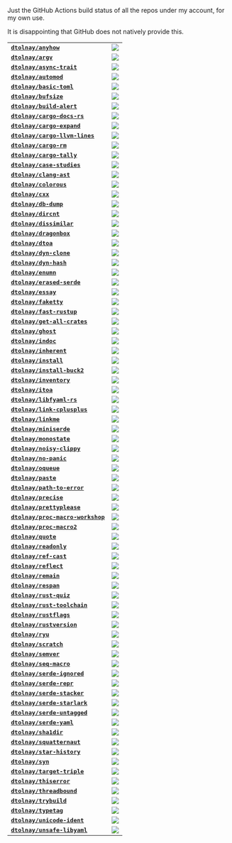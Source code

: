 Just the GitHub Actions build status of all the repos under my account, for my
own use.

It is disappointing that GitHub does not natively provide this.

<table>
<tr>
  <td><kbd><b><a href="https://github.com/dtolnay/anyhow">dtolnay/anyhow</a></b></kbd></td>
  <td><a href="https://github.com/dtolnay/anyhow/actions?query=branch%3Amaster"><img src="https://img.shields.io/github/actions/workflow/status/dtolnay/anyhow/ci.yml?branch=master&style=for-the-badge"></a></td>
</tr>
<tr>
  <td><kbd><b><a href="https://github.com/dtolnay/argv">dtolnay/argv</a></b></kbd></td>
  <td><a href="https://github.com/dtolnay/argv/actions?query=branch%3Amaster"><img src="https://img.shields.io/github/actions/workflow/status/dtolnay/argv/ci.yml?branch=master&style=for-the-badge"></a></td>
</tr>
<tr>
  <td><kbd><b><a href="https://github.com/dtolnay/async-trait">dtolnay/async-trait</a></b></kbd></td>
  <td><a href="https://github.com/dtolnay/async-trait/actions?query=branch%3Amaster"><img src="https://img.shields.io/github/actions/workflow/status/dtolnay/async-trait/ci.yml?branch=master&style=for-the-badge"></a></td>
</tr>
<tr>
  <td><kbd><b><a href="https://github.com/dtolnay/automod">dtolnay/automod</a></b></kbd></td>
  <td><a href="https://github.com/dtolnay/automod/actions?query=branch%3Amaster"><img src="https://img.shields.io/github/actions/workflow/status/dtolnay/automod/ci.yml?branch=master&style=for-the-badge"></a></td>
</tr>
<tr>
  <td><kbd><b><a href="https://github.com/dtolnay/basic-toml">dtolnay/basic-toml</a></b></kbd></td>
  <td><a href="https://github.com/dtolnay/basic-toml/actions?query=branch%3Amaster"><img src="https://img.shields.io/github/actions/workflow/status/dtolnay/basic-toml/ci.yml?branch=master&style=for-the-badge"></a></td>
</tr>
<tr>
  <td><kbd><b><a href="https://github.com/dtolnay/bufsize">dtolnay/bufsize</a></b></kbd></td>
  <td><a href="https://github.com/dtolnay/bufsize/actions?query=branch%3Amaster"><img src="https://img.shields.io/github/actions/workflow/status/dtolnay/bufsize/ci.yml?branch=master&style=for-the-badge"></a></td>
</tr>
<tr>
  <td><kbd><b><a href="https://github.com/dtolnay/build-alert">dtolnay/build-alert</a></b></kbd></td>
  <td><a href="https://github.com/dtolnay/build-alert/actions?query=branch%3Amaster"><img src="https://img.shields.io/github/actions/workflow/status/dtolnay/build-alert/ci.yml?branch=master&style=for-the-badge"></a></td>
</tr>
<tr>
  <td><kbd><b><a href="https://github.com/dtolnay/cargo-docs-rs">dtolnay/cargo-docs-rs</a></b></kbd></td>
  <td><a href="https://github.com/dtolnay/cargo-docs-rs/actions?query=branch%3Amaster"><img src="https://img.shields.io/github/actions/workflow/status/dtolnay/cargo-docs-rs/ci.yml?branch=master&style=for-the-badge"></a></td>
</tr>
<tr>
  <td><kbd><b><a href="https://github.com/dtolnay/cargo-expand">dtolnay/cargo-expand</a></b></kbd></td>
  <td><a href="https://github.com/dtolnay/cargo-expand/actions?query=branch%3Amaster"><img src="https://img.shields.io/github/actions/workflow/status/dtolnay/cargo-expand/ci.yml?branch=master&style=for-the-badge"></a></td>
</tr>
<tr>
  <td><kbd><b><a href="https://github.com/dtolnay/cargo-llvm-lines">dtolnay/cargo-llvm-lines</a></b></kbd></td>
  <td><a href="https://github.com/dtolnay/cargo-llvm-lines/actions?query=branch%3Amaster"><img src="https://img.shields.io/github/actions/workflow/status/dtolnay/cargo-llvm-lines/ci.yml?branch=master&style=for-the-badge"></a></td>
</tr>
<tr>
  <td><kbd><b><a href="https://github.com/dtolnay/cargo-rm">dtolnay/cargo-rm</a></b></kbd></td>
  <td><a href="https://github.com/dtolnay/cargo-rm/actions?query=branch%3Amaster"><img src="https://img.shields.io/github/actions/workflow/status/dtolnay/cargo-rm/ci.yml?branch=master&style=for-the-badge"></a></td>
</tr>
<tr>
  <td><kbd><b><a href="https://github.com/dtolnay/cargo-tally">dtolnay/cargo-tally</a></b></kbd></td>
  <td><a href="https://github.com/dtolnay/cargo-tally/actions?query=branch%3Amaster"><img src="https://img.shields.io/github/actions/workflow/status/dtolnay/cargo-tally/ci.yml?branch=master&style=for-the-badge"></a></td>
</tr>
<tr>
  <td><kbd><b><a href="https://github.com/dtolnay/case-studies">dtolnay/case-studies</a></b></kbd></td>
  <td><a href="https://github.com/dtolnay/case-studies/actions?query=branch%3Amaster"><img src="https://img.shields.io/github/actions/workflow/status/dtolnay/case-studies/ci.yml?branch=master&style=for-the-badge"></a></td>
</tr>
<tr>
  <td><kbd><b><a href="https://github.com/dtolnay/clang-ast">dtolnay/clang-ast</a></b></kbd></td>
  <td><a href="https://github.com/dtolnay/clang-ast/actions?query=branch%3Amaster"><img src="https://img.shields.io/github/actions/workflow/status/dtolnay/clang-ast/ci.yml?branch=master&style=for-the-badge"></a></td>
</tr>
<tr>
  <td><kbd><b><a href="https://github.com/dtolnay/colorous">dtolnay/colorous</a></b></kbd></td>
  <td><a href="https://github.com/dtolnay/colorous/actions?query=branch%3Amaster"><img src="https://img.shields.io/github/actions/workflow/status/dtolnay/colorous/ci.yml?branch=master&style=for-the-badge"></a></td>
</tr>
<tr>
  <td><kbd><b><a href="https://github.com/dtolnay/cxx">dtolnay/cxx</a></b></kbd></td>
  <td><a href="https://github.com/dtolnay/cxx/actions?query=branch%3Amaster"><img src="https://img.shields.io/github/actions/workflow/status/dtolnay/cxx/ci.yml?branch=master&style=for-the-badge"></a></td>
</tr>
<tr>
  <td><kbd><b><a href="https://github.com/dtolnay/db-dump">dtolnay/db-dump</a></b></kbd></td>
  <td><a href="https://github.com/dtolnay/db-dump/actions?query=branch%3Amaster"><img src="https://img.shields.io/github/actions/workflow/status/dtolnay/db-dump/ci.yml?branch=master&style=for-the-badge"></a></td>
</tr>
<tr>
  <td><kbd><b><a href="https://github.com/dtolnay/dircnt">dtolnay/dircnt</a></b></kbd></td>
  <td><a href="https://github.com/dtolnay/dircnt/actions?query=branch%3Amaster"><img src="https://img.shields.io/github/actions/workflow/status/dtolnay/dircnt/ci.yml?branch=master&style=for-the-badge"></a></td>
</tr>
<tr>
  <td><kbd><b><a href="https://github.com/dtolnay/dissimilar">dtolnay/dissimilar</a></b></kbd></td>
  <td><a href="https://github.com/dtolnay/dissimilar/actions?query=branch%3Amaster"><img src="https://img.shields.io/github/actions/workflow/status/dtolnay/dissimilar/ci.yml?branch=master&style=for-the-badge"></a></td>
</tr>
<tr>
  <td><kbd><b><a href="https://github.com/dtolnay/dragonbox">dtolnay/dragonbox</a></b></kbd></td>
  <td><a href="https://github.com/dtolnay/dragonbox/actions?query=branch%3Amaster"><img src="https://img.shields.io/github/actions/workflow/status/dtolnay/dragonbox/ci.yml?branch=master&style=for-the-badge"></a></td>
</tr>
<tr>
  <td><kbd><b><a href="https://github.com/dtolnay/dtoa">dtolnay/dtoa</a></b></kbd></td>
  <td><a href="https://github.com/dtolnay/dtoa/actions?query=branch%3Amaster"><img src="https://img.shields.io/github/actions/workflow/status/dtolnay/dtoa/ci.yml?branch=master&style=for-the-badge"></a></td>
</tr>
<tr>
  <td><kbd><b><a href="https://github.com/dtolnay/dyn-clone">dtolnay/dyn-clone</a></b></kbd></td>
  <td><a href="https://github.com/dtolnay/dyn-clone/actions?query=branch%3Amaster"><img src="https://img.shields.io/github/actions/workflow/status/dtolnay/dyn-clone/ci.yml?branch=master&style=for-the-badge"></a></td>
</tr>
<tr>
  <td><kbd><b><a href="https://github.com/dtolnay/dyn-hash">dtolnay/dyn-hash</a></b></kbd></td>
  <td><a href="https://github.com/dtolnay/dyn-hash/actions?query=branch%3Amaster"><img src="https://img.shields.io/github/actions/workflow/status/dtolnay/dyn-hash/ci.yml?branch=master&style=for-the-badge"></a></td>
</tr>
<tr>
  <td><kbd><b><a href="https://github.com/dtolnay/enumn">dtolnay/enumn</a></b></kbd></td>
  <td><a href="https://github.com/dtolnay/enumn/actions?query=branch%3Amaster"><img src="https://img.shields.io/github/actions/workflow/status/dtolnay/enumn/ci.yml?branch=master&style=for-the-badge"></a></td>
</tr>
<tr>
  <td><kbd><b><a href="https://github.com/dtolnay/erased-serde">dtolnay/erased-serde</a></b></kbd></td>
  <td><a href="https://github.com/dtolnay/erased-serde/actions?query=branch%3Amaster"><img src="https://img.shields.io/github/actions/workflow/status/dtolnay/erased-serde/ci.yml?branch=master&style=for-the-badge"></a></td>
</tr>
<tr>
  <td><kbd><b><a href="https://github.com/dtolnay/essay">dtolnay/essay</a></b></kbd></td>
  <td><a href="https://github.com/dtolnay/essay/actions?query=branch%3Amaster"><img src="https://img.shields.io/github/actions/workflow/status/dtolnay/essay/ci.yml?branch=master&style=for-the-badge"></a></td>
</tr>
<tr>
  <td><kbd><b><a href="https://github.com/dtolnay/faketty">dtolnay/faketty</a></b></kbd></td>
  <td><a href="https://github.com/dtolnay/faketty/actions?query=branch%3Amaster"><img src="https://img.shields.io/github/actions/workflow/status/dtolnay/faketty/ci.yml?branch=master&style=for-the-badge"></a></td>
</tr>
<tr>
  <td><kbd><b><a href="https://github.com/dtolnay/fast-rustup">dtolnay/fast-rustup</a></b></kbd></td>
  <td><a href="https://github.com/dtolnay/fast-rustup/actions?query=branch%3Amaster"><img src="https://img.shields.io/github/actions/workflow/status/dtolnay/fast-rustup/ci.yml?branch=master&style=for-the-badge"></a></td>
</tr>
<tr>
  <td><kbd><b><a href="https://github.com/dtolnay/get-all-crates">dtolnay/get-all-crates</a></b></kbd></td>
  <td><a href="https://github.com/dtolnay/get-all-crates/actions?query=branch%3Amaster"><img src="https://img.shields.io/github/actions/workflow/status/dtolnay/get-all-crates/ci.yml?branch=master&style=for-the-badge"></a></td>
</tr>
<tr>
  <td><kbd><b><a href="https://github.com/dtolnay/ghost">dtolnay/ghost</a></b></kbd></td>
  <td><a href="https://github.com/dtolnay/ghost/actions?query=branch%3Amaster"><img src="https://img.shields.io/github/actions/workflow/status/dtolnay/ghost/ci.yml?branch=master&style=for-the-badge"></a></td>
</tr>
<tr>
  <td><kbd><b><a href="https://github.com/dtolnay/indoc">dtolnay/indoc</a></b></kbd></td>
  <td><a href="https://github.com/dtolnay/indoc/actions?query=branch%3Amaster"><img src="https://img.shields.io/github/actions/workflow/status/dtolnay/indoc/ci.yml?branch=master&style=for-the-badge"></a></td>
</tr>
<tr>
  <td><kbd><b><a href="https://github.com/dtolnay/inherent">dtolnay/inherent</a></b></kbd></td>
  <td><a href="https://github.com/dtolnay/inherent/actions?query=branch%3Amaster"><img src="https://img.shields.io/github/actions/workflow/status/dtolnay/inherent/ci.yml?branch=master&style=for-the-badge"></a></td>
</tr>
<tr>
  <td><kbd><b><a href="https://github.com/dtolnay/install">dtolnay/install</a></b></kbd></td>
  <td><a href="https://github.com/dtolnay/install/actions?query=branch%3Amaster"><img src="https://img.shields.io/github/actions/workflow/status/dtolnay/install/ci.yml?branch=master&style=for-the-badge"></a></td>
</tr>
<tr>
  <td><kbd><b><a href="https://github.com/dtolnay/install-buck2">dtolnay/install-buck2</a></b></kbd></td>
  <td><a href="https://github.com/dtolnay/install-buck2/actions?query=branch%3Alatest"><img src="https://img.shields.io/github/actions/workflow/status/dtolnay/install-buck2/ci.yml?branch=latest&style=for-the-badge"></a></td>
</tr>
<tr>
  <td><kbd><b><a href="https://github.com/dtolnay/inventory">dtolnay/inventory</a></b></kbd></td>
  <td><a href="https://github.com/dtolnay/inventory/actions?query=branch%3Amaster"><img src="https://img.shields.io/github/actions/workflow/status/dtolnay/inventory/ci.yml?branch=master&style=for-the-badge"></a></td>
</tr>
<tr>
  <td><kbd><b><a href="https://github.com/dtolnay/itoa">dtolnay/itoa</a></b></kbd></td>
  <td><a href="https://github.com/dtolnay/itoa/actions?query=branch%3Amaster"><img src="https://img.shields.io/github/actions/workflow/status/dtolnay/itoa/ci.yml?branch=master&style=for-the-badge"></a></td>
</tr>
<tr>
  <td><kbd><b><a href="https://github.com/dtolnay/libfyaml-rs">dtolnay/libfyaml-rs</a></b></kbd></td>
  <td><a href="https://github.com/dtolnay/libfyaml-rs/actions?query=branch%3Amaster"><img src="https://img.shields.io/github/actions/workflow/status/dtolnay/libfyaml-rs/ci.yml?branch=master&style=for-the-badge"></a></td>
</tr>
<tr>
  <td><kbd><b><a href="https://github.com/dtolnay/link-cplusplus">dtolnay/link-cplusplus</a></b></kbd></td>
  <td><a href="https://github.com/dtolnay/link-cplusplus/actions?query=branch%3Amaster"><img src="https://img.shields.io/github/actions/workflow/status/dtolnay/link-cplusplus/ci.yml?branch=master&style=for-the-badge"></a></td>
</tr>
<tr>
  <td><kbd><b><a href="https://github.com/dtolnay/linkme">dtolnay/linkme</a></b></kbd></td>
  <td><a href="https://github.com/dtolnay/linkme/actions?query=branch%3Amaster"><img src="https://img.shields.io/github/actions/workflow/status/dtolnay/linkme/ci.yml?branch=master&style=for-the-badge"></a></td>
</tr>
<tr>
  <td><kbd><b><a href="https://github.com/dtolnay/miniserde">dtolnay/miniserde</a></b></kbd></td>
  <td><a href="https://github.com/dtolnay/miniserde/actions?query=branch%3Amaster"><img src="https://img.shields.io/github/actions/workflow/status/dtolnay/miniserde/ci.yml?branch=master&style=for-the-badge"></a></td>
</tr>
<tr>
  <td><kbd><b><a href="https://github.com/dtolnay/monostate">dtolnay/monostate</a></b></kbd></td>
  <td><a href="https://github.com/dtolnay/monostate/actions?query=branch%3Amaster"><img src="https://img.shields.io/github/actions/workflow/status/dtolnay/monostate/ci.yml?branch=master&style=for-the-badge"></a></td>
</tr>
<tr>
  <td><kbd><b><a href="https://github.com/dtolnay/noisy-clippy">dtolnay/noisy-clippy</a></b></kbd></td>
  <td><a href="https://github.com/dtolnay/noisy-clippy/actions?query=branch%3Amaster"><img src="https://img.shields.io/github/actions/workflow/status/dtolnay/noisy-clippy/ci.yml?branch=master&style=for-the-badge"></a></td>
</tr>
<tr>
  <td><kbd><b><a href="https://github.com/dtolnay/no-panic">dtolnay/no-panic</a></b></kbd></td>
  <td><a href="https://github.com/dtolnay/no-panic/actions?query=branch%3Amaster"><img src="https://img.shields.io/github/actions/workflow/status/dtolnay/no-panic/ci.yml?branch=master&style=for-the-badge"></a></td>
</tr>
<tr>
  <td><kbd><b><a href="https://github.com/dtolnay/oqueue">dtolnay/oqueue</a></b></kbd></td>
  <td><a href="https://github.com/dtolnay/oqueue/actions?query=branch%3Amaster"><img src="https://img.shields.io/github/actions/workflow/status/dtolnay/oqueue/ci.yml?branch=master&style=for-the-badge"></a></td>
</tr>
<tr>
  <td><kbd><b><a href="https://github.com/dtolnay/paste">dtolnay/paste</a></b></kbd></td>
  <td><a href="https://github.com/dtolnay/paste/actions?query=branch%3Amaster"><img src="https://img.shields.io/github/actions/workflow/status/dtolnay/paste/ci.yml?branch=master&style=for-the-badge"></a></td>
</tr>
<tr>
  <td><kbd><b><a href="https://github.com/dtolnay/path-to-error">dtolnay/path-to-error</a></b></kbd></td>
  <td><a href="https://github.com/dtolnay/path-to-error/actions?query=branch%3Amaster"><img src="https://img.shields.io/github/actions/workflow/status/dtolnay/path-to-error/ci.yml?branch=master&style=for-the-badge"></a></td>
</tr>
<tr>
  <td><kbd><b><a href="https://github.com/dtolnay/precise">dtolnay/precise</a></b></kbd></td>
  <td><a href="https://github.com/dtolnay/precise/actions?query=branch%3Amaster"><img src="https://img.shields.io/github/actions/workflow/status/dtolnay/precise/ci.yml?branch=master&style=for-the-badge"></a></td>
</tr>
<tr>
  <td><kbd><b><a href="https://github.com/dtolnay/prettyplease">dtolnay/prettyplease</a></b></kbd></td>
  <td><a href="https://github.com/dtolnay/prettyplease/actions?query=branch%3Amaster"><img src="https://img.shields.io/github/actions/workflow/status/dtolnay/prettyplease/ci.yml?branch=master&style=for-the-badge"></a></td>
</tr>
<tr>
  <td><kbd><b><a href="https://github.com/dtolnay/proc-macro-workshop">dtolnay/proc-macro-workshop</a></b></kbd></td>
  <td><a href="https://github.com/dtolnay/proc-macro-workshop/actions?query=branch%3Amaster"><img src="https://img.shields.io/github/actions/workflow/status/dtolnay/proc-macro-workshop/ci.yml?branch=master&style=for-the-badge"></a></td>
</tr>
<tr>
  <td><kbd><b><a href="https://github.com/dtolnay/proc-macro2">dtolnay/proc-macro2</a></b></kbd></td>
  <td><a href="https://github.com/dtolnay/proc-macro2/actions?query=branch%3Amaster"><img src="https://img.shields.io/github/actions/workflow/status/dtolnay/proc-macro2/ci.yml?branch=master&style=for-the-badge"></a></td>
</tr>
<tr>
  <td><kbd><b><a href="https://github.com/dtolnay/quote">dtolnay/quote</a></b></kbd></td>
  <td><a href="https://github.com/dtolnay/quote/actions?query=branch%3Amaster"><img src="https://img.shields.io/github/actions/workflow/status/dtolnay/quote/ci.yml?branch=master&style=for-the-badge"></a></td>
</tr>
<tr>
  <td><kbd><b><a href="https://github.com/dtolnay/readonly">dtolnay/readonly</a></b></kbd></td>
  <td><a href="https://github.com/dtolnay/readonly/actions?query=branch%3Amaster"><img src="https://img.shields.io/github/actions/workflow/status/dtolnay/readonly/ci.yml?branch=master&style=for-the-badge"></a></td>
</tr>
<tr>
  <td><kbd><b><a href="https://github.com/dtolnay/ref-cast">dtolnay/ref-cast</a></b></kbd></td>
  <td><a href="https://github.com/dtolnay/ref-cast/actions?query=branch%3Amaster"><img src="https://img.shields.io/github/actions/workflow/status/dtolnay/ref-cast/ci.yml?branch=master&style=for-the-badge"></a></td>
</tr>
<tr>
  <td><kbd><b><a href="https://github.com/dtolnay/reflect">dtolnay/reflect</a></b></kbd></td>
  <td><a href="https://github.com/dtolnay/reflect/actions?query=branch%3Amaster"><img src="https://img.shields.io/github/actions/workflow/status/dtolnay/reflect/ci.yml?branch=master&style=for-the-badge"></a></td>
</tr>
<tr>
  <td><kbd><b><a href="https://github.com/dtolnay/remain">dtolnay/remain</a></b></kbd></td>
  <td><a href="https://github.com/dtolnay/remain/actions?query=branch%3Amaster"><img src="https://img.shields.io/github/actions/workflow/status/dtolnay/remain/ci.yml?branch=master&style=for-the-badge"></a></td>
</tr>
<tr>
  <td><kbd><b><a href="https://github.com/dtolnay/respan">dtolnay/respan</a></b></kbd></td>
  <td><a href="https://github.com/dtolnay/respan/actions?query=branch%3Amaster"><img src="https://img.shields.io/github/actions/workflow/status/dtolnay/respan/ci.yml?branch=master&style=for-the-badge"></a></td>
</tr>
<tr>
  <td><kbd><b><a href="https://github.com/dtolnay/rust-quiz">dtolnay/rust-quiz</a></b></kbd></td>
  <td><a href="https://github.com/dtolnay/rust-quiz/actions?query=branch%3Amaster"><img src="https://img.shields.io/github/actions/workflow/status/dtolnay/rust-quiz/ci.yml?branch=master&style=for-the-badge"></a></td>
</tr>
<tr>
  <td><kbd><b><a href="https://github.com/dtolnay/rust-toolchain">dtolnay/rust-toolchain</a></b></kbd></td>
  <td><a href="https://github.com/dtolnay/rust-toolchain/actions?query=branch%3Amaster"><img src="https://img.shields.io/github/actions/workflow/status/dtolnay/rust-toolchain/ci.yml?branch=master&style=for-the-badge"></a></td>
</tr>
<tr>
  <td><kbd><b><a href="https://github.com/dtolnay/rustflags">dtolnay/rustflags</a></b></kbd></td>
  <td><a href="https://github.com/dtolnay/rustflags/actions?query=branch%3Amaster"><img src="https://img.shields.io/github/actions/workflow/status/dtolnay/rustflags/ci.yml?branch=master&style=for-the-badge"></a></td>
</tr>
<tr>
  <td><kbd><b><a href="https://github.com/dtolnay/rustversion">dtolnay/rustversion</a></b></kbd></td>
  <td><a href="https://github.com/dtolnay/rustversion/actions?query=branch%3Amaster"><img src="https://img.shields.io/github/actions/workflow/status/dtolnay/rustversion/ci.yml?branch=master&style=for-the-badge"></a></td>
</tr>
<tr>
  <td><kbd><b><a href="https://github.com/dtolnay/ryu">dtolnay/ryu</a></b></kbd></td>
  <td><a href="https://github.com/dtolnay/ryu/actions?query=branch%3Amaster"><img src="https://img.shields.io/github/actions/workflow/status/dtolnay/ryu/ci.yml?branch=master&style=for-the-badge"></a></td>
</tr>
<tr>
  <td><kbd><b><a href="https://github.com/dtolnay/scratch">dtolnay/scratch</a></b></kbd></td>
  <td><a href="https://github.com/dtolnay/scratch/actions?query=branch%3Amaster"><img src="https://img.shields.io/github/actions/workflow/status/dtolnay/scratch/ci.yml?branch=master&style=for-the-badge"></a></td>
</tr>
<tr>
  <td><kbd><b><a href="https://github.com/dtolnay/semver">dtolnay/semver</a></b></kbd></td>
  <td><a href="https://github.com/dtolnay/semver/actions?query=branch%3Amaster"><img src="https://img.shields.io/github/actions/workflow/status/dtolnay/semver/ci.yml?branch=master&style=for-the-badge"></a></td>
</tr>
<tr>
  <td><kbd><b><a href="https://github.com/dtolnay/seq-macro">dtolnay/seq-macro</a></b></kbd></td>
  <td><a href="https://github.com/dtolnay/seq-macro/actions?query=branch%3Amaster"><img src="https://img.shields.io/github/actions/workflow/status/dtolnay/seq-macro/ci.yml?branch=master&style=for-the-badge"></a></td>
</tr>
<tr>
  <td><kbd><b><a href="https://github.com/dtolnay/serde-ignored">dtolnay/serde-ignored</a></b></kbd></td>
  <td><a href="https://github.com/dtolnay/serde-ignored/actions?query=branch%3Amaster"><img src="https://img.shields.io/github/actions/workflow/status/dtolnay/serde-ignored/ci.yml?branch=master&style=for-the-badge"></a></td>
</tr>
<tr>
  <td><kbd><b><a href="https://github.com/dtolnay/serde-repr">dtolnay/serde-repr</a></b></kbd></td>
  <td><a href="https://github.com/dtolnay/serde-repr/actions?query=branch%3Amaster"><img src="https://img.shields.io/github/actions/workflow/status/dtolnay/serde-repr/ci.yml?branch=master&style=for-the-badge"></a></td>
</tr>
<tr>
  <td><kbd><b><a href="https://github.com/dtolnay/serde-stacker">dtolnay/serde-stacker</a></b></kbd></td>
  <td><a href="https://github.com/dtolnay/serde-stacker/actions?query=branch%3Amaster"><img src="https://img.shields.io/github/actions/workflow/status/dtolnay/serde-stacker/ci.yml?branch=master&style=for-the-badge"></a></td>
</tr>
<tr>
  <td><kbd><b><a href="https://github.com/dtolnay/serde-starlark">dtolnay/serde-starlark</a></b></kbd></td>
  <td><a href="https://github.com/dtolnay/serde-starlark/actions?query=branch%3Amaster"><img src="https://img.shields.io/github/actions/workflow/status/dtolnay/serde-starlark/ci.yml?branch=master&style=for-the-badge"></a></td>
</tr>
<tr>
  <td><kbd><b><a href="https://github.com/dtolnay/serde-untagged">dtolnay/serde-untagged</a></b></kbd></td>
  <td><a href="https://github.com/dtolnay/serde-untagged/actions?query=branch%3Amaster"><img src="https://img.shields.io/github/actions/workflow/status/dtolnay/serde-untagged/ci.yml?branch=master&style=for-the-badge"></a></td>
</tr>
<tr>
  <td><kbd><b><a href="https://github.com/dtolnay/serde-yaml">dtolnay/serde-yaml</a></b></kbd></td>
  <td><a href="https://github.com/dtolnay/serde-yaml/actions?query=branch%3Amaster"><img src="https://img.shields.io/github/actions/workflow/status/dtolnay/serde-yaml/ci.yml?branch=master&style=for-the-badge"></a></td>
</tr>
<tr>
  <td><kbd><b><a href="https://github.com/dtolnay/sha1dir">dtolnay/sha1dir</a></b></kbd></td>
  <td><a href="https://github.com/dtolnay/sha1dir/actions?query=branch%3Amaster"><img src="https://img.shields.io/github/actions/workflow/status/dtolnay/sha1dir/ci.yml?branch=master&style=for-the-badge"></a></td>
</tr>
<tr>
  <td><kbd><b><a href="https://github.com/dtolnay/squatternaut">dtolnay/squatternaut</a></b></kbd></td>
  <td><a href="https://github.com/dtolnay/squatternaut/actions?query=branch%3Amaster"><img src="https://img.shields.io/github/actions/workflow/status/dtolnay/squatternaut/ci.yml?branch=master&style=for-the-badge"></a></td>
</tr>
<tr>
  <td><kbd><b><a href="https://github.com/dtolnay/star-history">dtolnay/star-history</a></b></kbd></td>
  <td><a href="https://github.com/dtolnay/star-history/actions?query=branch%3Amaster"><img src="https://img.shields.io/github/actions/workflow/status/dtolnay/star-history/ci.yml?branch=master&style=for-the-badge"></a></td>
</tr>
<tr>
  <td><kbd><b><a href="https://github.com/dtolnay/syn">dtolnay/syn</a></b></kbd></td>
  <td><a href="https://github.com/dtolnay/syn/actions?query=branch%3Amaster"><img src="https://img.shields.io/github/actions/workflow/status/dtolnay/syn/ci.yml?branch=master&style=for-the-badge"></a></td>
</tr>
<tr>
  <td><kbd><b><a href="https://github.com/dtolnay/target-triple">dtolnay/target-triple</a></b></kbd></td>
  <td><a href="https://github.com/dtolnay/target-triple/actions?query=branch%3Amaster"><img src="https://img.shields.io/github/actions/workflow/status/dtolnay/target-triple/ci.yml?branch=master&style=for-the-badge"></a></td>
</tr>
<tr>
  <td><kbd><b><a href="https://github.com/dtolnay/thiserror">dtolnay/thiserror</a></b></kbd></td>
  <td><a href="https://github.com/dtolnay/thiserror/actions?query=branch%3Amaster"><img src="https://img.shields.io/github/actions/workflow/status/dtolnay/thiserror/ci.yml?branch=master&style=for-the-badge"></a></td>
</tr>
<tr>
  <td><kbd><b><a href="https://github.com/dtolnay/threadbound">dtolnay/threadbound</a></b></kbd></td>
  <td><a href="https://github.com/dtolnay/threadbound/actions?query=branch%3Amaster"><img src="https://img.shields.io/github/actions/workflow/status/dtolnay/threadbound/ci.yml?branch=master&style=for-the-badge"></a></td>
</tr>
<tr>
  <td><kbd><b><a href="https://github.com/dtolnay/trybuild">dtolnay/trybuild</a></b></kbd></td>
  <td><a href="https://github.com/dtolnay/trybuild/actions?query=branch%3Amaster"><img src="https://img.shields.io/github/actions/workflow/status/dtolnay/trybuild/ci.yml?branch=master&style=for-the-badge"></a></td>
</tr>
<tr>
  <td><kbd><b><a href="https://github.com/dtolnay/typetag">dtolnay/typetag</a></b></kbd></td>
  <td><a href="https://github.com/dtolnay/typetag/actions?query=branch%3Amaster"><img src="https://img.shields.io/github/actions/workflow/status/dtolnay/typetag/ci.yml?branch=master&style=for-the-badge"></a></td>
</tr>
<tr>
  <td><kbd><b><a href="https://github.com/dtolnay/unicode-ident">dtolnay/unicode-ident</a></b></kbd></td>
  <td><a href="https://github.com/dtolnay/unicode-ident/actions?query=branch%3Amaster"><img src="https://img.shields.io/github/actions/workflow/status/dtolnay/unicode-ident/ci.yml?branch=master&style=for-the-badge"></a></td>
</tr>
<tr>
  <td><kbd><b><a href="https://github.com/dtolnay/unsafe-libyaml">dtolnay/unsafe-libyaml</a></b></kbd></td>
  <td><a href="https://github.com/dtolnay/unsafe-libyaml/actions?query=branch%3Amaster"><img src="https://img.shields.io/github/actions/workflow/status/dtolnay/unsafe-libyaml/ci.yml?branch=master&style=for-the-badge"></a></td>
</tr>
</table>
